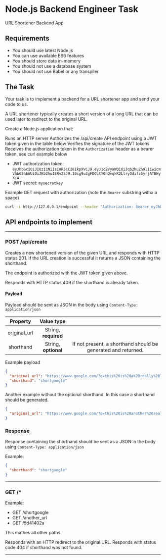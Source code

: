 # Node.js Backend Engineer Task

URL Shortener Backend App

## Requirements

- You should use latest Node.js
- You can use available ES6 features
- You should store data in-memory
- You should not use a database system
- You should not use Babel or any transpiler

## The Task

Your task is to implement a backend for a URL shortener app and send your code to us.

A URL shortener typically creates a short version of a long URL that can be used later to redirect to the original URL.

Create a Node.js application that:

Runs an HTTP server
Authorizes the /api/create API endpoint using a JWT token given in the table below
Verifies the signature of the JWT tokens
Receives the authorization token in the `Authorization` header as a bearer token, see curl example below

- JWT authorization token: `eyJhbGciOiJIUzI1NiIsInR5cCI6IkpXVCJ9.eyJ1c2VyaWQiOiJqb2huZG9lIiwicmVhbG5hbWUiOiJKb2huIERvZSJ9.10cg9u3gFDOLtY0hQvqkR2LlryOdifz5yrjATBHyXjA`
- JWT secret: `mysecretkey`

Example GET request with authorization (note the `Bearer` substring witha a space)

```bash
curl -i http://127.0.0.1/endpoint --header "Authorization: Bearer eyJhbGciOiJIUzI1NiIsInR5cCI6IkpXVCJ9.eyJ1c2VyaWQiOiJqb2huZG9lIiwicmVhbG5hbWUiOiJKb2huIERvZSJ9.10cg9u3gFDOLtY0hQvqkR2LlryOdifz5yrjATBHyXjA"
```

## API endpoints to implement

---

### POST /api/create

Creates a new shortened version of the given URL and responds with HTTP status 201.
If the URL creation is successful it returns a JSON containing the shorthand.

The endpoint is authorized with the JWT token given above.

Responds with HTTP status 409 if the shorthand is already taken.

#### Payload

Payload should be sent as JSON in the body using `Content-Type: application/json`

| Property | Value type |  |
| :------: | :--------: |:-: |
| original_url | String, **required** |  |
| shorthand    | String, **optional** |If not present, a shorthand should be generated and returned. |

Example payload

```json
{
  "original_url": "https://www.google.com/?q=this%20is%20a%20really%20long%20url%20that%20should%20have%20been%20shortened",
  "shorthand": "shortgoogle"
}
```

Another example without the optional shorthand. In this case a shorthand should be generated.

```json
{
  "original_url": "https://www.google.com/?q=this%20is%20another%20really%20long%20url%20that%20should%20have%20been%20shortened"
}
```

### Response

Response containing the shorthand should be sent as a JSON in the body using `Content-Type: application/json`

Example:

```json
{
  "shorthand": "shortgoogle"
}
```

---

### GET /\*

Example:

- GET /shortgoogle
- GET /another_url
- GET /5d41402a

This mathes all other paths.

Responds with an HTTP redirect to the original URL.
Responds with status code 404 if shorthand was not found.

---
